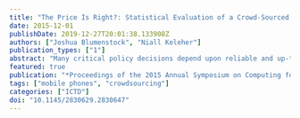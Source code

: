 ```yaml
---
title: "The Price Is Right?: Statistical Evaluation of a Crowd-Sourced Market Information System in Liberia"
date: 2015-12-01
publishDate: 2019-12-27T20:01:38.133908Z
authors: ["Joshua Blumenstock", "Niall Keleher"]
publication_types: ["1"]
abstract: "Many critical policy decisions depend upon reliable and up-to-date information on market prices. Such data are used to construct consumer price indices, measure inflation, detect food insecurity, and influence macroeconomic policy. In developing countries, where many of these problems are most acute, reliable market price information can be hard to come by. Here, we evaluate data from Premise, a new technology for measuring price information using crowd-sourced data contributed by local citizens. Our evaluation focuses on Liberia, a country with a history of economic and political instability. Using data from Premise, which recently began data collection in Liberia, we analyze tens of thousands of individual price observations collected at hundreds of different locations in Monrovia. We illustrate how these data can be used to construct composite market price indices, and compare these constructed indices and prices for individual products to \"ground truth\" data from the Central Bank of Liberia and the United Nations World Food Programme. Our results indicate that the crowd-sourced price data correlates well with traditional price indices. However, we find statistically and economically significant deviations from traditional measures that require deeper investigation. We conclude by discussing how indices based on Premise data can be further improved with simple supervised learning methods that use traditional low-frequency data to calibrate and cross-validate the high-frequency Premise-based indices."
featured: true
publication: "*Proceedings of the 2015 Annual Symposium on Computing for Development*"
tags: ["mobile phones", "crowdsourcing"]
categories: ["ICTD"]
doi: "10.1145/2830629.2830647"
---
```


